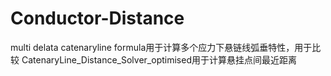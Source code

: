 # Conductor-Distance
multi delata catenaryline formula用于计算多个应力下悬链线弧垂特性，用于比较
CatenaryLine_Distance_Solver_optimised用于计算悬挂点间最近距离